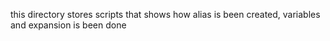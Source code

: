 this directory stores scripts that shows how alias is been created, variables and expansion is been done

